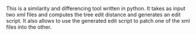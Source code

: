 This is a similarity and differencing tool written in python.
It takes as input two xml files and computes the tree edit distance and generates an edit script.
It also allows to use the generated edit script to patch one of the xml files into the other.
